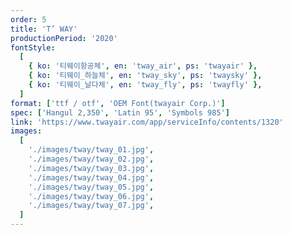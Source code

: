 ```yaml
---
order: 5
title: 'T’ WAY'
productionPeriod: '2020'
fontStyle:
  [
    { ko: '티웨이항공체', en: 'tway_air', ps: 'twayair' },
    { ko: '티웨이_하늘체', en: 'tway_sky', ps: 'twaysky' },
    { ko: '티웨이_날다체', en: 'tway_fly', ps: 'twayfly' },
  ]
format: ['ttf / otf', 'OEM Font(twayair Corp.)']
spec: ['Hangul 2,350', 'Latin 95', 'Symbols 985']
link: 'https://www.twayair.com/app/serviceInfo/contents/1320'
images:
  [
    './images/tway/tway_01.jpg',
    './images/tway/tway_02.jpg',
    './images/tway/tway_03.jpg',
    './images/tway/tway_04.jpg',
    './images/tway/tway_05.jpg',
    './images/tway/tway_06.jpg',
    './images/tway/tway_07.jpg',
  ]
---
```

